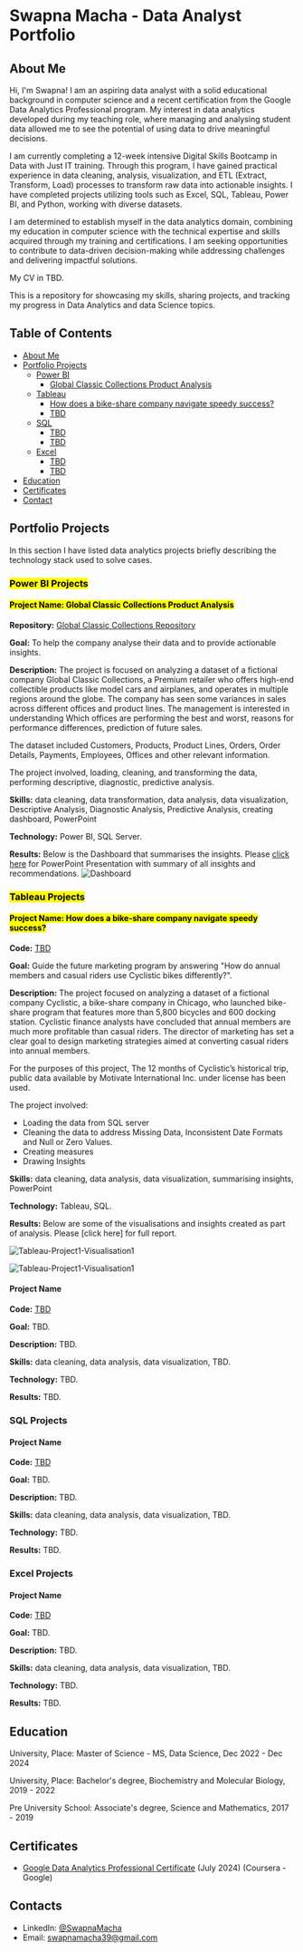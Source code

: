 # Swapna Macha - Data Analyst Portfolio
## About Me
Hi, I'm Swapna! I am an aspiring data analyst with a solid educational background in computer science and a recent certification from the Google Data Analytics Professional program. My interest in data analytics developed during my teaching role, where managing and analysing student data allowed me to see the potential of using data to drive meaningful decisions. 

I am currently completing a 12-week intensive Digital Skills Bootcamp in Data with Just IT training. Through this program, I have gained practical experience in data cleaning, analysis, visualization, and ETL (Extract, Transform, Load) processes to transform raw data into actionable insights. I have completed projects utilizing tools such as Excel, SQL, Tableau, Power BI, and Python, working with diverse datasets.

I am determined to establish myself in the data analytics domain, combining my education in computer science with the technical expertise and skills acquired through my training and certifications. I am seeking opportunities to contribute to data-driven decision-making while addressing challenges and delivering impactful solutions.

My CV in TBD.

This is a repository for showcasing my skills, sharing projects, and tracking my progress in Data Analytics and data Science topics.

## Table of Contents
- [About Me](#about-me)
- [Portfolio Projects](#portfolio-projects)
  - [Power BI](#power-bi-projects)
    - [Global Classic Collections Product Analysis](#project-name-global-classic-collections-product-analysis)
  - [Tableau](#tableau-projects)
    - [How does a bike-share company navigate speedy success?](#project-name-how-does-a-bike-share-company-navigate-speedy-success)
    - [TBD](TBD)
  - [SQL](#sql-projects)
    - [TBD](TBD)
    - [TBD](TBD)
  - [Excel](#excel-projects)
    - [TBD](TBD)
    - [TBD](TBD)
- [Education](#education)  
- [Certificates](#certificates)
- [Contact](#contacts)
## Portfolio Projects
In this section I have listed data analytics projects briefly describing the technology stack used to solve cases.

### <mark>Power BI Projects</mark>

#### <mark>Project Name: Global Classic Collections Product Analysis</mark>
**Repository:** [Global Classic Collections Repository](https://github.com/DataBySwapna/My-Portfolio/tree/main/PowerBI/Global%20Classic%20Collections%20Project)

**Goal:** To help the company analyse their data and to provide actionable insights.

**Description:** The project is focused on analyzing a dataset of a fictional company Global Classic Collections, a Premium retailer who offers high-end collectible products like model cars and airplanes, and operates in multiple regions around the globe. The company has seen some variances in sales across different offices and product lines. The management is interested in understanding Which offices are performing the best and worst, reasons for performance differences, prediction of future sales.

The dataset included Customers, Products, Product Lines, Orders, Order Details, Payments, Employees, Offices and other relevant information. 

The project involved, loading, cleaning, and transforming the data, performing descriptive, diagnostic, predictive analysis.

**Skills:** data cleaning, data transformation, data analysis, data visualization, Descriptive Analysis, Diagnostic Analysis, Predictive Analysis, creating dashboard, PowerPoint

**Technology:** Power BI, SQL Server.

**Results:** Below is the Dashboard that summarises the insights. Please [click here](https://view.officeapps.live.com/op/view.aspx?src=https%3A%2F%2Fraw.githubusercontent.com%2FDataBySwapna%2FMy-Portfolio%2Frefs%2Fheads%2Fmain%2FPowerBI%2FGlobal%2520Classic%2520Collections%2520Project%2FClassicModels-PowerBI-Project.pptx&wdOrigin=BROWSELINK) for PowerPoint Presentation with summary of all insights and recommendations.
![Dashboard](https://github.com/DataBySwapna/My-Portfolio/blob/main/PowerBI/Global%20Classic%20Collections%20Project/PowerBI-Project-1-Dashboard.png)

### <mark>Tableau Projects</mark>

#### <mark>Project Name: How does a bike-share company navigate speedy success?</mark>
**Code:** [TBD](TBD)

**Goal:** Guide the future marketing program by answering "How do annual members and casual riders use Cyclistic bikes differently?".

**Description:** The project focused on analyzing a dataset of a fictional company Cyclistic, a bike-share company in Chicago, who launched bike-share program that features more than 5,800 bicycles and 600 docking station. Cyclistic finance analysts have concluded that annual members are much more profitable than casual riders. The director of marketing has set a clear goal to design marketing strategies aimed at converting casual riders into annual members.

For the purposes of this project, The 12 months of  Cyclistic’s historical trip, public data available by Motivate International Inc. under license has been used.

The project involved:
- Loading the data from SQL server
- Cleaning the data to address Missing Data, Inconsistent Date Formats and Null or Zero Values.
- Creating measures
- Drawing Insights

**Skills:** data cleaning, data analysis, data visualization, summarising insights, PowerPoint

**Technology:** Tableau, SQL.

**Results:** Below are some of the visualisations and insights created as part of analysis. Please [click here] for full report.

![Tableau-Project1-Visualisation1](https://github.com/DataBySwapna/My-Portfolio/blob/main/Tableau/Tableau-Project-1-Visualisation-1.png)

![Tableau-Project1-Visualisation1](https://github.com/DataBySwapna/My-Portfolio/blob/main/Tableau/Tableau-Project-1-Visualisation-2.png)

#### Project Name
**Code:** [TBD](TBD)

**Goal:** TBD.

**Description:** TBD.

**Skills:** data cleaning, data analysis, data visualization, TBD.

**Technology:** TBD.

**Results:** TBD.

### SQL Projects

#### Project Name
**Code:** [TBD](TBD)

**Goal:** TBD.

**Description:** TBD.

**Skills:** data cleaning, data analysis, data visualization, TBD.

**Technology:** TBD.

**Results:** TBD.

### Excel Projects

#### Project Name
**Code:** [TBD](TBD)

**Goal:** TBD.

**Description:** TBD.

**Skills:** data cleaning, data analysis, data visualization, TBD.

**Technology:** TBD.

**Results:** TBD.

## Education
University, Place: 
Master of Science - MS, Data Science,
Dec 2022 - Dec 2024

University, Place:
Bachelor's degree, Biochemistry and Molecular Biology,
2019 - 2022

Pre University School:
Associate's degree, Science and Mathematics,
2017 - 2019

## Certificates
- [Google Data Analytics Professional Certificate](https://www.coursera.org/account/accomplishments/specialization/AHSCGX423EA4) (July 2024) (Coursera - Google)

## Contacts
- LinkedIn: [@SwapnaMacha](https://www.linkedin.com/in/swapna-macha-198004313/)
- Email: swapnamacha39@gmail.com

